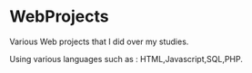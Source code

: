 # WebProjects
Various Web projects that I did over my studies.

Using various languages such as : HTML,Javascript,SQL,PHP.

